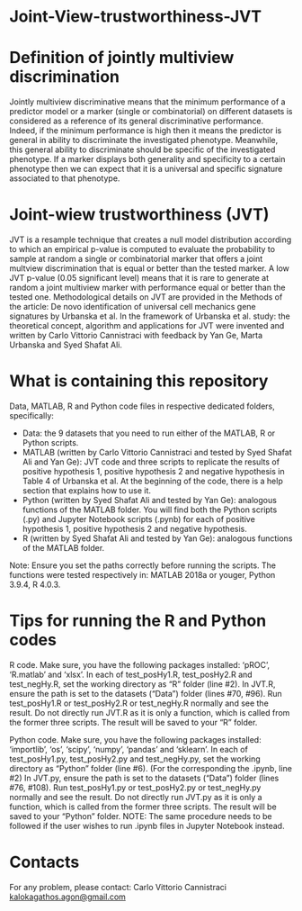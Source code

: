 # Joint-View-trustworthiness-JVT

# Definition of jointly multiview discrimination
Jointly multiview discriminative means that the minimum performance of a predictor model or a marker (single or combinatorial) on different datasets is considered as a reference of its general discriminative performance. Indeed, if the minimum performance is high then it means the predictor is general in ability to discriminate the investigated phenotype. Meanwhile, this general ability to discriminate should be specific of the investigated phenotype. If a marker displays both generality and specificity to a certain phenotype then we can expect that it is a universal and specific signature associated to that phenotype. 

# Joint-wiew trustworthiness (JVT)
JVT is a resample technique that creates a null model distribution according to which an empirical p-value is computed to evaluate the probability to sample at random a single or combinatorial marker that offers a joint multview discrimination that is equal or better than the tested marker. A low JVT p-value (0.05 significant level) means that it is rare to generate at random a joint multiview marker with performance equal or better than the tested one. 
Methodological details on JVT are provided in the Methods of the article: De novo identification of universal cell mechanics gene signatures by Urbanska et al. 
In the framework of Urbanska et al. study: the theoretical concept, algorithm and applications for JVT were invented and written by Carlo Vittorio Cannistraci with feedback by Yan Ge, Marta Urbanska and Syed Shafat Ali. 

# What is containing this repository
Data, MATLAB, R and Python code files in respective dedicated folders, specifically:
+ Data: the 9 datasets that you need to run either of the MATLAB, R or Python scripts.
+ MATLAB (written by Carlo Vittorio Cannistraci and tested by Syed Shafat Ali and Yan Ge): JVT code and three scripts to replicate the results of positive hypothesis 1, positive hypothesis 2 and negative hypothesis in Table 4 of Urbanska et al. At the beginning of the code, there is a help section that explains how to use it.
+ Python (written by Syed Shafat Ali and tested by Yan Ge): analogous functions of the MATLAB folder. You will find both the Python scripts (.py) and Jupyter Notebook scripts (.pynb) for each of positive hypothesis 1, positive hypothesis 2 and negative hypothesis.
+ R (written by Syed Shafat Ali and tested by Yan Ge): analogous functions of the MATLAB folder.

Note: Ensure you set the paths correctly before running the scripts. The functions were tested respectively in: MATLAB 2018a or youger, Python 3.9.4, R 4.0.3. 

# Tips for running the R and Python codes
R code.
Make sure, you have the following packages installed: ‘pROC’, ‘R.matlab’ and ‘xlsx’.
In each of test_posHy1.R, test_posHy2.R and test_negHy.R, set the working directory as “R” folder (line #2).
In JVT.R, ensure the path is set to the datasets (“Data”) folder (lines #70, #96).
Run test_posHy1.R or test_posHy2.R or test_negHy.R normally and see the result. Do not directly run JVT.R as it is only a function, which is called from the former three scripts.
The result will be saved to your “R” folder.

Python code.
Make sure, you have the following packages installed: ‘importlib’, ‘os’, ‘scipy’, ‘numpy’, ‘pandas’ and ‘sklearn’.
In each of test_posHy1.py, test_posHy2.py and test_negHy.py, set the working directory as “Python” folder (line #6). (For the corresponding the .ipynb, line #2)
In JVT.py, ensure the path is set to the datasets (“Data”) folder (lines #76, #108).
Run test_posHy1.py or test_posHy2.py or test_negHy.py normally and see the result. Do not directly run JVT.py as it is only a function, which is called from the former three scripts.
The result will be saved to your “Python” folder.
NOTE: The same procedure needs to be followed if the user wishes to run .ipynb files in Jupyter Notebook instead.

# Contacts
For any problem, please contact:
Carlo Vittorio Cannistraci kalokagathos.agon@gmail.com


